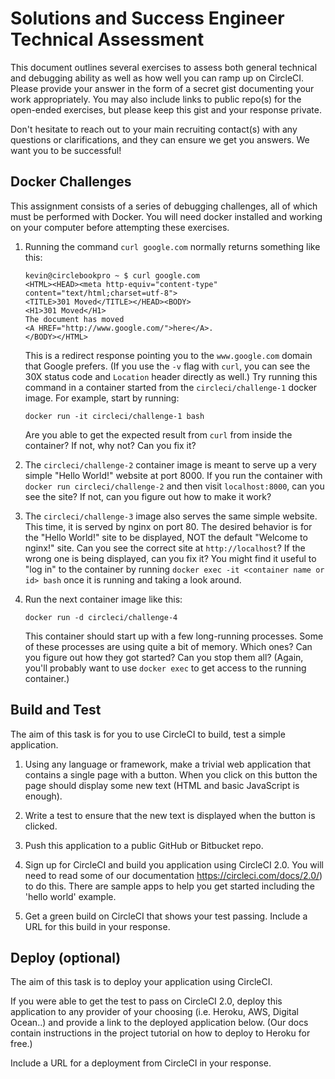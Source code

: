 # Solutions and Success Engineer Technical Assessment

This document outlines several exercises to assess both general technical and debugging ability as well as how well you can ramp up on CircleCI. Please provide your answer in the form of a secret gist documenting your work appropriately. You may also include links to public repo(s) for the open-ended exercises, but please keep this gist and your response private.

Don't hesitate to reach out to your main recruiting contact(s) with any questions or clarifications, and they can ensure we get you answers. We want you to be successful!

## Docker Challenges

This assignment consists of a series of debugging challenges, all of which must be performed with Docker. You will need docker installed and working on your computer before attempting these exercises.

1. Running the command `curl google.com` normally returns something like this:
    ```
    kevin@circlebookpro ~ $ curl google.com
    <HTML><HEAD><meta http-equiv="content-type" content="text/html;charset=utf-8">
    <TITLE>301 Moved</TITLE></HEAD><BODY>
    <H1>301 Moved</H1>
    The document has moved
    <A HREF="http://www.google.com/">here</A>.
    </BODY></HTML>
    ```
    This is a redirect response pointing you to the `www.google.com` domain that Google prefers. (If you use the `-v` flag with `curl`, you can see the 30X status code and `Location` header directly as well.) Try running this command in a container started from the `circleci/challenge-1` docker image. For example, start by running:
    ```
    docker run -it circleci/challenge-1 bash
    ```
    Are you able to get the expected result from `curl` from inside the container? If not, why not? Can you fix it?

2. The `circleci/challenge-2` container image is meant to serve up a very simple "Hello World!" website at port 8000. If you run the container with `docker run circleci/challenge-2` and then visit `localhost:8000`, can you see the site? If not, can you figure out how to make it work?

3. The `circleci/challenge-3` image also serves the same simple website. This time, it is served by nginx on port 80. The desired behavior is for the "Hello World!" site to be displayed, NOT the default "Welcome to nginx!" site. Can you see the correct site at `http://localhost`? If the wrong one is being displayed, can you fix it? You might find it useful to "log in" to the container by running `docker exec -it <container name or id> bash` once it is running and taking a look around.

4. Run the next container image like this:
    ```
    docker run -d circleci/challenge-4
    ```
    This container should start up with a few long-running processes. Some of these processes are using quite a bit of memory. Which ones? Can you figure out how they got started? Can you stop them all? (Again, you'll probably want to use `docker exec` to get access to the running container.)
    
## Build and Test

The aim of this task is for you to use CircleCI to build, test a simple application.

1. Using any language or framework, make a trivial web application that contains a single page with a button. When you click on this button the page should display some new text (HTML and basic JavaScript is enough).

2. Write a test to ensure that the new text is displayed when the button is clicked. 

3. Push this application to a public GitHub or Bitbucket repo.

4. Sign up for CircleCI and build you application using CircleCI 2.0.  You will need to read some of our documentation https://circleci.com/docs/2.0/) to do this. There are sample apps to help you get started including the 'hello world' example.

5. Get a green build on CircleCI that shows your test passing. Include a URL for this build in your response.

## Deploy (optional)

The aim of this task is to deploy your application using CircleCI.

If you were able to get the test to pass on CircleCI 2.0, deploy this application to any provider of your choosing (i.e. Heroku, AWS, Digital Ocean..) and provide a link to the deployed application below. (Our docs contain instructions in the project tutorial on how to deploy to Heroku for free.)

Include a URL for a deployment from CircleCI in your response.